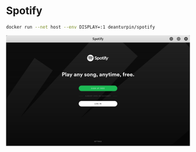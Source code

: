# Spotify
```bash
docker run --net host --env DISPLAY=:1 deanturpin/spotify
```

![](https://raw.githubusercontent.com/deanturpin/spotify/master/spotify.png)
